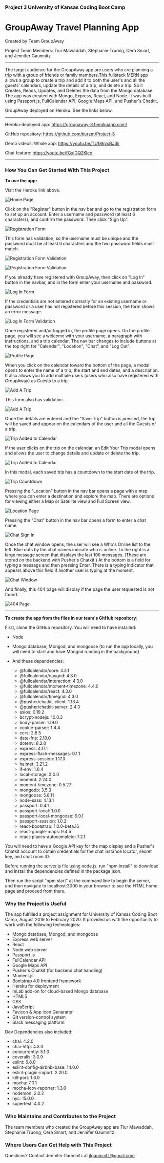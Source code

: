 ### Project 3 University of Kansas Coding Boot Camp
# GroupAway Travel Planning App

Created by Team GroupAway 

Project Team Members: Tiur Mawaddah, Stephanie Truong, Cera Smart, and Jennifer Gaumnitz
____________

The target audience for the GroupAway app are users who are planning a trip with a group of friends or family members.This fullstack MERN app allows a group to create a trip and add it to both the user's and all the guests' calendars, update the details of a trip, and delete a trip. So it Creates, Reads, Updates, and Deletes the data from the Mongo database. The app was created with Mongo, Express, React, and Node. It was built using Passport.js, FullCalendar API, Google Maps API, and Pusher's Chatkit.

GroupAway deployed on Heroku. See the links below.

- - - -
Heroku-deployed app: https://groupaway-3.herokuapp.com/

GitHub repository: https://github.com/tiurzm/Project-3

Demo videos:
Whole app: https://youtu.be/TUf86ysBJ3k

Chat feature: https://youtu.be/fGxjGQ2Klcg
- - - -

### How You Can Get Started With This Project ###

<strong>To use the app:</strong> 

Visit the Heroku link above. 

![Home Page](./images_for_README/01_Home_Page.png)

Click on the "Register" button in the nav bar and go to the registration form to set up an account. Enter a username and password (at least 6 characters), and confirm the password. Then click "Sign Up". 

![Registration Form](./images_for_README/02_Registration_Form.png)

This form has validation, so the username must be unique and the password must be at least 6 characters and the two password fields must match.

![Registration Form Validation](./images_for_README/03a_Registration_Form_Validation.png)

![Registration Form Validation](./images_for_README/03b_Registration_Form_Validation.png)

If you already have registered with GroupAway, then click on "Log In" button in the navbar, and in the form enter your username and password. 

![Log In Form](./images_for_README/04_Log_In_Form.png)

If the credentials are not entered correctly for an existing username or password or a user has not registered before this session, the form shows an error message.

![Log In Form Validation](./images_for_README/05_Log_In_Form_Validation.png)

Once registered and/or logged in, the profile page opens. On the profile page, you will see a welcome with your username, a paragraph with instructions, and a trip calendar. The nav bar changes to include buttons at the top right for "Calendar", "Location", "Chat", and "Log Out".

![Profile Page](./images_for_README/06_Profile_Main_Page.png)

When you click on the calendar toward the bottom of the page, a modal opens to enter the name of a trip, the start and end dates, and a description. It also allows you to add multiple users (users who also have registered with GroupAway) as Guests to a trip.

![Add A Trip](./images_for_README/07a_Add_Trip_Modal.png)

This form also has validation.

![Add A Trip](./images_for_README/07b_Add_Trip_Modal_Validation.png)

Once the details are entered and the "Save Trip" button is pressed, the trip will be saved and appear on the calendars of the user and all the Guests of a trip.

![Trip Added to Calendar](./images_for_README/08_Trip_Added_to_Calendar.png)

If the user clicks on the trip on the calendar, an Edit Your Trip modal opens and allows the user to change details and update or delete the trip. 

![Trip Added to Calendar](./images_for_README/09_Trip_Update_Delete_Modal.png)

In this modal, each saved trip has a countdown to the start date of the trip.

![Trip Countdown](./images_for_README/10_Trip_Start_Countdown.png)


Pressing the "Location" button in the nav bar opens a page with a map where you can enter a destination and explore the map. There are options for viewing either a Map or Satellite view and Full Screen view.

![Location Page](./images_for_README/11_Location_Page.png)

Pressing the "Chat" button in the nav bar opens a form to enter a chat name.

![Chat Sign In](./images_for_README/12_Chat_Sign_In_Form_Page.png)

Once the chat window opens, the user will see a Who's Online list to the left. Blue dots by the chat names indicate who is online. To the right is a large message screen that displays the last 100 messages. (These are stored on the backend with Pusher's Chatkit.) At the bottom is a field for typing a message and then pressing Enter. There is a typing indicator that appears above this field if another user is typing at the moment. 

![Chat Window](./images_for_README/13_Chat_Window.png)

And finally, this 404 page will display if the page the user requested is not found.


![404 Page](./images_for_README/14_404_Page.png)

*****************************************************

<strong>To create the app from the files in our team's GitHub repository:</strong> 

First, clone the GitHub repository. You will need to have installed:

* Node

* Mongo database, Mongod, and mongoose (to run the app locally, you will need to start and have Mongod running in the background)

* And these dependencies:

    * @fullcalendar/core: 4.3.1
    * @fullcalendar/daygrid: 4.3.0
    * @fullcalendar/interaction: 4.3.0
    * @fullcalendar/moment-timezone: 4.4.0
    * @fullcalendar/react: 4.3.0
    * @fullcalendar/timegrid: 4.3.0
    * @pusher/chatkit-client: 1.13.4
    * @pusher/chatkit-server: 2.4.0
    * axios: 0.19.2
    * bcrypt-nodejs: "0.0.3
    * body-parser: 1.19.0
    * cookie-parser: 1.4.4
    * cors: 2.8.5
    * date-fns: 2.10.0
    * dotenv: 8.2.0
    * express: 4.17.1
    * express-flash-messages: 0.1.1
    * express-session: 1.17.0
    * helmet: 3.21.2
    * if-env: 1.0.4
    * local-storage: 2.0.0
    * moment: 2.24.0
    * moment-timezone: 0.5.27
    * mongodb: 3.5.3
    * mongoose: 5.8.11
    * node-sass: 4.13.1
    * passport: 0.4.1
    * passport-local: 1.0.0
    * passport-local-mongoose: 6.0.1
    * passport-session: 1.0.2
    * react-bootstrap: 1.0.0-beta.16
    * react-google-maps: 9.4.5
    * react-places-autocomplete: 7.2.1

You will need to have a Google API key for the map display and a Pusher's Chatkit account to obtain credentials for the chat instance locator, secret key, and chat room ID.

Before running the server.js file using node.js, run "npm install" to download and install the dependencies defined in the package.json. 

Then run the script "npm start" at the command line to begin the server, and then navigate to localhost:3000 in your browser to see the HTML home page and proceed from there.

### Why the Project is Useful ### 

The app fulfilled a project assignment for University of Kansas Coding Boot Camp, August 2019 to February 2020. It provided us with the opportunity to work with the following technologies:

* Mongo database, Mongod, and mongoose
* Express web server
* React
* Node web server
* Passport.js
* FullCalendar API
* Google Maps API
* Pusher's Chatkit (for backend chat handling)
* Moment.js
* Bootstrap 4.0 frontend framework
* Heroku for deployment
* mLab add-on for cloud-based Mongo database
* HTML5
* CSS
* JavaScript
* Favicon & App Icon Generator
* Git version-control system
* Slack messaging platform

Dev Dependencies also included:
* chai: 4.2.0
* chai-http: 4.3.0
* concurrently: 5.1.0
* coveralls: 3.0.9
* eslint: 6.8.0
* eslint-config-airbnb-base: 14.0.0
* eslint-plugin-import: 2.20.0
* kill-port: 1.6.0
* mocha: 7.0.1
* mocha-lcov-reporter: 1.3.0
* nodemon: 2.0.2
* nyc: 15.0.0
* supertest: 4.0.2

### Who Maintains and Contributes to the Project ###

  The team members who created the GroupAway app are Tiur Mawaddah, Stephanie Truong, Cera Smart, and Jennifer Gaumnitz.

### Where Users Can Get Help with This Project ###

  Questions? Contact Jennifer Gaumnitz at jlgaumnitz@gmail.com
